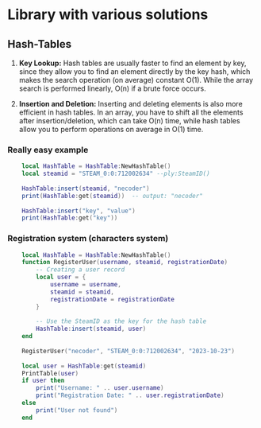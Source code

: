 # Library with various solutions
## Hash-Tables

1. **Key Lookup:** Hash tables are usually faster to find an element by key, since they allow you to find an element directly by the key hash, which makes the search operation (on average) constant O(1). While the array search is performed linearly, O(n) if a brute force occurs.

1. **Insertion and Deletion:** Inserting and deleting elements is also more efficient in hash tables. In an array, you have to shift all the elements after insertion/deletion, which can take O(n) time, while hash tables allow you to perform operations on average in O(1) time.
### Really easy example
```lua
    local HashTable = HashTable:NewHashTable()
    local steamid = "STEAM_0:0:712002634" --ply:SteamID()
  
    HashTable:insert(steamid, "necoder")
    print(HashTable:get(steamid))  -- output: "necoder"
  
    HashTable:insert("key", "value")
    print(HashTable:get("key"))
```
### Registration system (characters system)
```lua
    local HashTable = HashTable:NewHashTable()
    function RegisterUser(username, steamid, registrationDate)
        -- Creating a user record
        local user = {
            username = username,
            steamid = steamid,
            registrationDate = registrationDate
        }
    
        -- Use the SteamID as the key for the hash table
        HashTable:insert(steamid, user)
    end
    
    RegisterUser("necoder", "STEAM_0:0:712002634", "2023-10-23")
    
    local user = HashTable:get(steamid)
    PrintTable(user)
    if user then
        print("Username: " .. user.username)
        print("Registration Date: " .. user.registrationDate)
    else
        print("User not found")
    end
```
